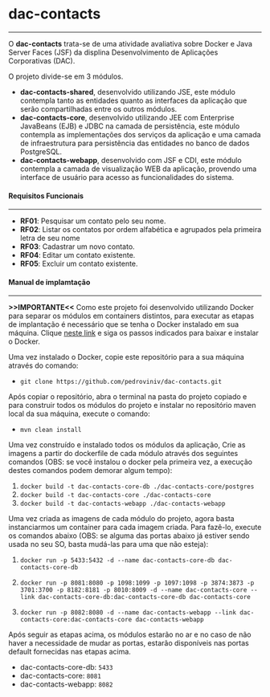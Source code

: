 # dac-contacts
___
O **dac-contacts** trata-se de uma atividade avaliativa sobre Docker e Java Server Faces (JSF) da displina Desenvolvimento de Aplicações Corporativas (DAC).

O projeto divide-se em 3 módulos.

- **dac-contacts-shared**, desenvolvido utilizando JSE, este módulo contempla tanto as entidades quanto as interfaces da aplicação que serão compartilhadas entre os outros módulos.
- **dac-contacts-core**, desenvolvido utilizando JEE com Enterprise JavaBeans (EJB) e JDBC na camada de persistência, este módulo contempla as implementações dos serviços da aplicação e uma camada de infraestrutura para persistência das entidades no banco de dados PostgreSQL.
- **dac-contacts-webapp**, desenvolvido com JSF e CDI, este módulo contempla a camada de visualização WEB da aplicação, provendo uma interface de usuário para acesso as funcionalidades do sistema.

#### Requisitos Funcionais
___
- **RF01**: Pesquisar um contato pelo seu nome.
- **RF02**: Listar os contatos por ordem alfabética e agrupados pela primeira letra de seu nome
- **RF03**: Cadastrar um novo contato.
- **RF04**: Editar um contato existente.
- **RF05**: Excluir um contato existente.

#### Manual de implamtação
___
**>>IMPORTANTE<<**
Como este projeto foi desenvolvido utilizando Docker para separar os módulos em containers distintos, para executar as etapas de implantação é necessário que se tenha o Docker instalado em sua máquina. Clique [neste link](https://docs.docker.com/engine/getstarted/step_one/#step-1-get-docker) e siga os passos indicados para baixar e instalar o Docker.

Uma vez instalado o Docker, copie este repositório para a sua máquina através
do comando:
- `git clone https://github.com/pedroviniv/dac-contacts.git`

Após copiar o repositório, abra o terminal na pasta do projeto copiado e para construir todos os módulos do projeto e instalar no repositório maven local da sua máquina, execute o comando:

- `mvn clean install`

Uma vez construído e instalado todos os módulos da aplicação, Crie as imagens a partir do dockerfile de cada módulo através dos seguintes comandos (OBS: se você instalou o docker pela primeira vez, a execução destes comandos podem demorar algum tempo):

1. `docker build -t dac-contacts-core-db ./dac-contacts-core/postgres`
2. `docker build -t dac-contacts-core ./dac-contacts-core`
3. `docker build -t dac-contacts-webapp ./dac-contacts-webapp`

Uma vez criada as imagens de cada módulo do projeto, agora basta instanciarmos um container para cada imagem criada. Para fazê-lo, execute os comandos abaixo (OBS: se alguma das portas abaixo já estiver sendo usada no seu SO, basta mudá-las para uma que não esteja):

1. `docker run -p 5433:5432 -d --name dac-contacts-core-db dac-contacts-core-db`

2. `docker run -p 8081:8080 -p 1098:1099 -p 1097:1098 -p 3874:3873 -p 3701:3700 -p 8182:8181 -p 8010:8009 -d --name dac-contacts-core --link dac-contacts-core-db:dac-contacts-core-db dac-contacts-core`

3. `docker run -p 8082:8080 -d --name dac-contacts-webapp --link dac-contacts-core:dac-contacts-core dac-contacts-webapp`

Após seguir as etapas acima, os módulos estarão no ar e no caso de não haver a necessidade de mudar as portas, estarão disponíveis nas portas default fornecidas nas etapas acima.
- dac-contacts-core-db: `5433`
- dac-contacts-core: `8081`
- dac-contacts-webapp: `8082`







